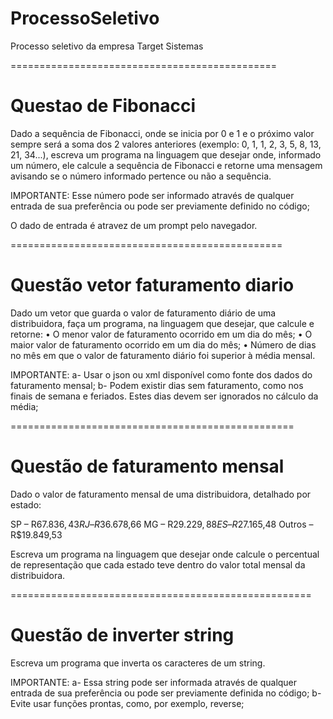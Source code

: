 # ProcessoSeletivo
 Processo seletivo da empresa Target Sistemas

==============================================
# Questao de Fibonacci 

 Dado a sequência de Fibonacci, onde se inicia por 0 e 1 e o próximo valor sempre será a soma dos 2 valores anteriores (exemplo: 0, 1, 1, 2, 3, 5, 8, 13, 21, 34...), escreva um programa na linguagem que desejar onde, informado um número, ele calcule a sequência de Fibonacci e retorne uma mensagem avisando se o número informado pertence ou não a sequência.

IMPORTANTE:
Esse número pode ser informado através de qualquer entrada de sua preferência ou pode ser previamente definido no código;

O dado de entrada é atravez de um prompt pelo navegador.

===============================================
# Questão vetor faturamento diario

Dado um vetor que guarda o valor de faturamento diário de uma distribuidora, faça um programa, na linguagem que desejar, que calcule e retorne:
• O menor valor de faturamento ocorrido em um dia do mês;
• O maior valor de faturamento ocorrido em um dia do mês;
• Número de dias no mês em que o valor de faturamento diário foi superior à média mensal.

IMPORTANTE:
a- Usar o json ou xml disponível como fonte dos dados do faturamento mensal;
b- Podem existir dias sem faturamento, como nos finais de semana e feriados. Estes dias devem ser ignorados no cálculo da média;

=================================================
# Questão de faturamento mensal
Dado o valor de faturamento mensal de uma distribuidora, detalhado por estado:

SP – R$67.836,43
RJ – R$36.678,66
MG – R$29.229,88
ES – R$27.165,48
Outros – R$19.849,53

Escreva um programa na linguagem que desejar onde calcule o percentual de representação que cada estado teve dentro do valor total mensal da distribuidora.

====================================================
# Questão de inverter string
Escreva um programa que inverta os caracteres de um string.

IMPORTANTE:
a- Essa string pode ser informada através de qualquer entrada de sua preferência ou pode ser previamente definida no código;
b- Evite usar funções prontas, como, por exemplo, reverse;
